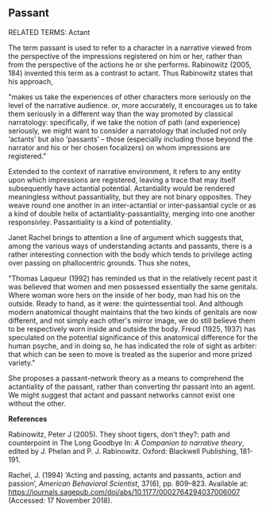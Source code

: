 ## Passant

RELATED TERMS: Actant

The term passant is used to refer to a character in a narrative viewed from the perspective of the impressions registered on him or her, rather than from the perspective of the actions he or she performs. Rabinowitz (2005, 184) invented this term as a contrast to actant. Thus Rabinowitz states that his approach, 

"makes us take the experiences of other characters more seriously on the level of the narrative audience. or, more accurately, it encourages us to take them seriously in a different way than the way promoted by classical narratology: specifically, if we take the notion of path (and experience) seriously, we might want to consider a narratology that included not only ‘actants’ but also ‘passants’ – those (especially including those beyond the narrator and his or her chosen focalizers) on whom impressions are registered."

Extended to the context of narrative environment, it refers to any entity upon which impressions are registered, leaving a trace that may itself subsequently have actantial potential. Actantiality would be rendered meaningless without passantiality, but they are not binary opposites. They weave round one another in an inter-actantial or inter-passantial cycle or as a kind of double helix of actantiality-passantiality, merging into one another responsivley. Passantiality is a kind of potentiality.

Janet Rachel brings to attention a line of argument which suggests that, among the various ways of understanding actants and passants, there is a rather interesting connection with the body which tends to privilege acting over passing on phallocentric grounds. Thus she notes,

"Thomas Laqueur (1992) has reminded us that in the relatively recent past it was believed that women and men possessed essentially the same genitals. Where woman wore hers on the inside of her body, man had his on the outside. Ready to hand, as it were: the quintessential tool. And although modern anatomical thought maintains that the two kinds of genitals are now different, and not simply each other's mirror image, we do still believe them to be respectively worn inside and outside the body. Freud (1925, 1937) has speculated on the potential significance of this anatomical difference for the human psyche, and in doing so, he has indicated the role of sight as arbiter: that which can be seen to move is treated as the superior and more prized variety."

She proposes a passant-network theory as a means to comprehend the actantiality of the passant, rather than converting thr passant into an agent. We might suggest that actant and passant networks cannot exist one without the other.

**References**

Rabinowitz, Peter J (2005). They shoot tigers, don’t they?: path and counterpoint in The Long Goodbye In: _A Companion to narrative theory_, edited by J. Phelan and P. J. Rabinowitz. Oxford: Blackwell Publishing, 181-191.

Rachel, J. (1994) ‘Acting and passing, actants and passants, action and passion’, _American Behavioral Scientist_, 37(6), pp. 809–823. Available at: https://journals.sagepub.com/doi/abs/10.1177/0002764294037006007 (Accessed: 17 November 2018).


